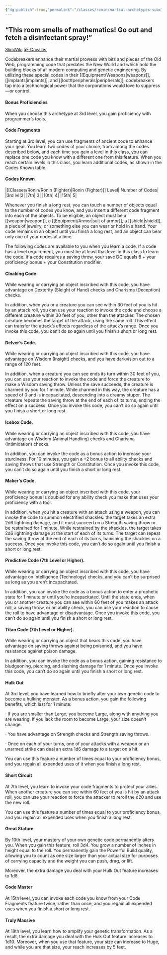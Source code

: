 ```yaml
---
{"dg-publish":true,"permalink":"/classes/ronin/martial-archetypes-subclasses/codebreaker-rune-knight/"}
---
```


## “This room smells of mathematics! Go out and fetch a disinfectant spray!”
[SlimWiki](https://slimwiki.com/carbon-pink/public-wiki-w-knoldiw/codebreaker)
[5E Cavalier](https://dnd5e.wikidot.com/fighter:rune-knight)

Codebreakers enhance their martial prowess with bits and pieces of the Old Web, programming code that predates the New World and which hold the building blocks of all modern computing and genetic engineering. By utilizing these special codes in their [[Equipment/Weapons\|weapons]], [[implants\|implants]], and [[loot#peripherals\|peripherals]], codebreakers tap into a technological power that the corporations would love to suppress—or control.  

#### Bonus Proficiencies

When you choose this archetype at 3rd level, you gain proficiency with programmer’s tools.

#### Code Fragments

Starting at 3rd level, you can use fragments of ancient code to enhance your gear. You learn two codes of your choice, from among the codes described below, and each time you gain a level in this class, you can replace one code you know with a different one from this feature. When you reach certain levels in this class, you learn additional codes, as shown in the Codes Known table.

#### Codes Known

|[[Classes/Ronin/Ronin (Fighter)\|Ronin (Fighter)]] Level| Number of Codes|
|3rd lvl|2|
|7th| 3|
|10th| 4|
|15th| 5|

Whenever you finish a long rest, you can touch a number of objects equal to the number of codes you know, and you insert a different code fragment into each of the objects. To be eligible, an object must be a [[weapon\|weapon]], a [[Equipment/Armor\|suit of armor]], a [[shield\|shield]], a piece of jewelry, or something else you can wear or hold in a hand. Your code remains in an object until you finish a long rest, and an object can bear only one of your codes at a time.

The following codes are available to you when you learn a code. If a code has a level requirement, you must be at least that level in this class to learn the code. If a code requires a saving throw, your save DC equals 8 + your proficiency bonus + your Constitution modifier.

#### Cloaking Code. 
While wearing or carrying an object inscribed with this code, you have advantage on Dexterity (Sleight of Hand) checks and Charisma (Deception) checks.

In addition, when you or a creature you can see within 30 feet of you is hit by an attack roll, you can use your reaction to invoke the code and choose a different creature within 30 feet of you, other than the attacker. The chosen creature becomes the target of the attack, using the same roll. This effect can transfer the attack’s effects regardless of the attack’s range. Once you invoke this code, you can’t do so again until you finish a short or long rest.

#### Delver’s Code. 
While wearing or carrying an object inscribed with this code, you have advantage on Wisdom (Insight) checks, and you have darkvision out to a range of 120 feet.

In addition, when a creature you can see ends its turn within 30 feet of you, you can use your reaction to invoke the code and force the creature to make a Wisdom saving throw. Unless the save succeeds, the creature is charmed by you for 1 minute. While charmed in this way, the creature has a speed of 0 and is incapacitated, descending into a dreamy stupor. The creature repeats the saving throw at the end of each of its turns, ending the effect on a success. Once you invoke this code, you can’t do so again until you finish a short or long rest.

#### Icebox Code. 
While wearing or carrying an object inscribed with this code, you have advantage on Wisdom (Animal Handling) checks and Charisma (Intimidation) checks.

In addition, you can invoke the code as a bonus action to increase your sturdiness. For 10 minutes, you gain a +2 bonus to all ability checks and saving throws that use Strength or Constitution. Once you invoke this code, you can’t do so again until you finish a short or long rest.

#### Maker’s Code. 
While wearing or carrying an object inscribed with this code, your proficiency bonus is doubled for any ability check you make that uses your proficiency with a tool.

In addition, when you hit a creature with an attack using a weapon, you can invoke the code to summon electrified shackles: the target takes an extra 2d6 lightning damage, and it must succeed on a Strength saving throw or be restrained for 1 minute. While restrained by the shackles, the target takes 2d6 lightning damage at the start of each of its turns. The target can repeat the saving throw at the end of each of its turns, banishing the shackles on a success. Once you invoke this code, you can’t do so again until you finish a short or long rest.

#### Predictive Code (7th Level or Higher). 
While wearing or carrying an object inscribed with this code, you have advantage on Intelligence (Technology) checks, and you can’t be surprised as long as you aren’t incapacitated.

In addition, you can invoke the code as a bonus action to enter a prophetic state for 1 minute or until you’re incapacitated. Until the state ends, when you or another creature you can see within 60 feet of you makes an attack roll, a saving throw, or an ability check, you can use your reaction to cause the roll to have advantage or disadvantage. Once you invoke this code, you can’t do so again until you finish a short or long rest.

#### Titan Code (7th Level or Higher). 
While wearing or carrying an object that bears this code, you have advantage on saving throws against being poisoned, and you have resistance against poison damage.

In addition, you can invoke the code as a bonus action, gaining resistance to bludgeoning, piercing, and slashing damage for 1 minute. Once you invoke this code, you can’t do so again until you finish a short or long rest.


#### Hulk Out

At 3rd level, you have learned how to briefly alter your own genetic code to become a hulking monster. As a bonus action, you gain the following benefits, which last for 1 minute:

· If you are smaller than Large, you become Large, along with anything you are wearing. If you lack the room to become Large, your size doesn’t change.

· You have advantage on Strength checks and Strength saving throws.

· Once on each of your turns, one of your attacks with a weapon or an unarmed strike can deal an extra 1d6 damage to a target on a hit.

You can use this feature a number of times equal to your proficiency bonus, and you regain all expended uses of it when you finish a long rest.

#### Short Circuit

At 7th level, you learn to invoke your code fragments to protect your allies. When another creature you can see within 60 feet of you is hit by an attack roll, you can use your reaction to force the attacker to reroll the d20 and use the new roll.

You can use this feature a number of times equal to your proficiency bonus, and you regain all expended uses when you finish a long rest.

#### Great Stature

By 10th level, your mastery of your own genetic code permanently alters you. When you gain this feature, roll 3d4. You grow a number of inches in height equal to the roll. You permanently gain the Powerful Build quality, allowing you to count as one size larger than your actual size for purposes of carrying capacity and the weight you can push, drag, or lift.

Moreover, the extra damage you deal with your Hulk Out feature increases to 1d8.

#### Code Master

At 15th level, you can invoke each code you know from your Code Fragments feature twice, rather than once, and you regain all expended uses when you finish a short or long rest.

#### Truly Massive

At 18th level, you learn how to amplify your genetic transformation. As a result, the extra damage you deal with the Hulk Out feature increases to 1d10. Moreover, when you use that feature, your size can increase to Huge, and while you are that size, your reach increases by 5 feet.